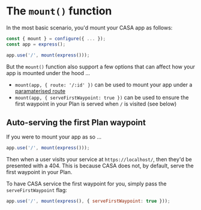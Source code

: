 # The `mount()` function

In the most basic scenario, you'd mount your CASA app as follows:

```javascript
const { mount } = configure({ ... });
const app = express();

app.use('/', mount(express()));
```

But the `mount()` function also support a few options that can affect how your app is mounted under the hood ...

* `mount(app, { route: '/:id' })` can be used to mount your app under a [paramaterised route](docs/guides/parameterised-mount.md)
* `mount(app, { serveFirstWaypoint: true })` can be used to ensure the first waypoint in your Plan is served when `/` is visited (see below)


## Auto-serving the first Plan waypoint

If you were to mount your app as so ...

```javascript
app.use('/', mount(express()));
```

Then when a user visits your service at `https://localhost/`, then they'd be presented with a 404. This is because CASA does not, by default, serve the first waypoint in your Plan.

To have CASA service the first waypoint for you, simply pass the `serveFirstWaypoint` flag:

```javascript
app.use('/', mount(express(), { serveFirstWaypoint: true }));
```
